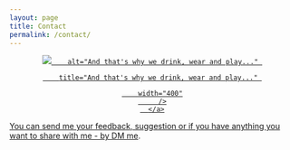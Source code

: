 ```yaml
---
layout: page
title: Contact
permalink: /contact/
---
```


<p align="center">
      <a href="/" >
        <img src="https://i.pinimg.com/564x/85/7f/ec/857fec5e7bda123882b82124776109e6.jpg" 

        alt="And that's why we drink, wear and play..." 

        title="And that's why we drink, wear and play..." 

        width="400"
         />
      </a>
</p> 

You can send me your feedback, suggestion or if you have anything you want to share with me - by <a href="https://twitter.com/qooldb">DM me</a>.

 
